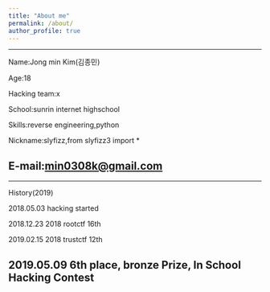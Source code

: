 ```yaml
---
title: "About me"
permalink: /about/
author_profile: true
---
```

-------------
Name:Jong min Kim(김종민) 

Age:18 

Hacking team:x 

School:sunrin internet highschool 

Skills:reverse engineering,python 

Nickname:slyfizz,from slyfizz3 import * 

E-mail:min0308k@gmail.com
-------------
-------------
History(2019)

2018.05.03 hacking started

2018.12.23 2018 rootctf 16th

2019.02.15 2018 trustctf 12th

2019.05.09 6th place, bronze Prize, In School Hacking Contest
---------------


